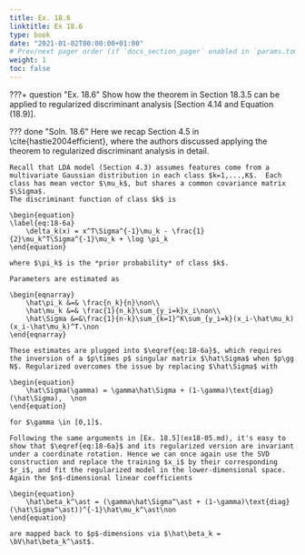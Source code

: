 ```yaml
---
title: Ex. 18.6
linktitle: Ex 18.6
type: book
date: "2021-01-02T00:00:00+01:00"
# Prev/next pager order (if `docs_section_pager` enabled in `params.toml`)
weight: 1
toc: false
---
```


???+ question "Ex. 18.6"
	Show how the theorem in Section 18.3.5 can be applied to regularized discriminant analysis [Section 4.14 and Equation (18.9)].

??? done "Soln. 18.6"
	Here we recap Section 4.5 in \cite{hastie2004efficient}, where the authors discussed applying the theorem to regularized discriminant analysis in detail.

	Recall that LDA model (Section 4.3) assumes features come from a multivariate Gaussian distribution in each class $k=1,...,K$.  Each class has mean vector $\mu_k$, but shares a common covariance matrix $\Sigma$. 
	The discriminant function of class $k$ is 
	
    \begin{equation}
	\label{eq:18-6a}
		\delta_k(x) = x^T\Sigma^{-1}\mu_k - \frac{1}{2}\mu_k^T\Sigma^{-1}\mu_k + \log \pi_k
	\end{equation}
	
    where $\pi_k$ is the *prior probability* of class $k$. 
	
	Parameters are estimated as 
	
    \begin{eqnarray}
		\hat\pi_k &=& \frac{n_k}{n}\non\\
		\hat\mu_k &=& \frac{1}{n_k}\sum_{y_i=k}x_i\non\\
		\hat\Sigma &=&\frac{1}{n-k}\sum_{k=1}^K\sum_{y_i=k}(x_i-\hat\mu_k)(x_i-\hat\mu_k)^T.\non
	\end{eqnarray}
	
    These estimates are plugged into $\eqref{eq:18-6a}$, which requires the inversion of a $p\times p$ singular matrix $\hat\Sigma$ when $p\gg N$. Regularized overcomes the issue by replacing $\hat\Sigma$ with 
	
    \begin{equation}
		\hat\Sigma(\gamma) = \gamma\hat\Sigma + (1-\gamma)\text{diag}(\hat\Sigma),  \non
	\end{equation}
	
    for $\gamma \in [0,1]$.

	Following the same arguments in [Ex. 18.5](ex18-05.md), it's easy to show that $\eqref{eq:18-6a}$ and its regularized version are invariant under a coordinate rotation. Hence we can once again use the SVD construction and replace the training $x_i$ by their corresponding $r_i$, and fit the regularized model in the lower-dimensional space. Again the $n$-dimensional linear coefficients 
	
    \begin{equation}
		\hat\beta_k^\ast = (\gamma\hat\Sigma^\ast + (1-\gamma)\text{diag}(\hat\Sigma^\ast))^{-1}\hat\mu_k^\ast\non
	\end{equation}
	
    are mapped back to $p$-dimensions via $\hat\beta_k = \bV\hat\beta_k^\ast$.

